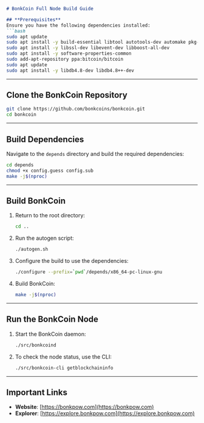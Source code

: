 ```markdown
# BonkCoin Full Node Build Guide

## **Prerequisites**
Ensure you have the following dependencies installed:
```bash
sudo apt update
sudo apt install -y build-essential libtool autotools-dev automake pkg-config bsdmainutils python3 cmake curl git
sudo apt install -y libssl-dev libevent-dev libboost-all-dev
sudo apt install -y software-properties-common
sudo add-apt-repository ppa:bitcoin/bitcoin
sudo apt update
sudo apt install -y libdb4.8-dev libdb4.8++-dev
```

---

## **Clone the BonkCoin Repository**
```bash
git clone https://github.com/bonkcoins/bonkcoin.git
cd bonkcoin
```

---

## **Build Dependencies**
Navigate to the `depends` directory and build the required dependencies:
```bash
cd depends
chmod +x config.guess config.sub
make -j$(nproc)
```

---

## **Build BonkCoin**
1. Return to the root directory:
   ```bash
   cd ..
   ```

2. Run the autogen script:
   ```bash
   ./autogen.sh
   ```

3. Configure the build to use the dependencies:
   ```bash
   ./configure --prefix=`pwd`/depends/x86_64-pc-linux-gnu
   ```

4. Build BonkCoin:
   ```bash
   make -j$(nproc)
   ```

---

## **Run the BonkCoin Node**
1. Start the BonkCoin daemon:
   ```bash
   ./src/bonkcoind
   ```

2. To check the node status, use the CLI:
   ```bash
   ./src/bonkcoin-cli getblockchaininfo
   ```

---

## **Important Links**
- **Website**: [https://bonkpow.com](https://bonkpow.com)  
- **Explorer**: [https://explore.bonkpow.com](https://explore.bonkpow.com)
```
